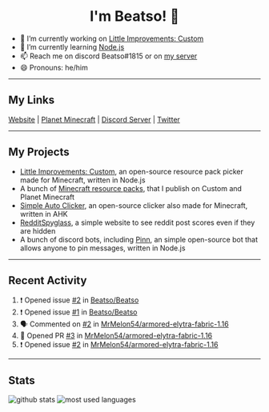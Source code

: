 <h1 align="center">I'm Beatso! 👋</h1>

- 🔭 I’m currently working on [Little Improvements: Custom](https://github.com/LittleImprovementsCustom/LittleImprovementsCustom)
- 🌱 I’m currently learning [Node.js](https://nodejs.org/)
- 📫 Reach me on discord Beatso#1815 or on [my server](https://discord.gg/bNcZjFe)
- 😄 Pronouns: he/him

---

## My Links
[Website](https://www.beatso.tk/) | 
[Planet Minecraft](https://www.planetminecraft.com/member/beatso/) |
[Discord Server](https://discord.gg/bNcZjFe) |
[Twitter](https://twitter.com/beatso_)

---

## My Projects
- [Little Improvements: Custom](https://github.com/LittleImprovementsCustom/LittleImprovementsCustom), an open-source resource pack picker made for Minecraft, written in Node.js
- A bunch of [Minecraft resource packs](https://www.planetminecraft.com/member/beatso/submissions/texture-packs/?morder=order_popularity), that I publish on Custom and Planet Minecraft
- [Simple Auto Clicker](https://github.com/Beatso/SimpleAutoClicker), an open-source clicker also made for Minecraft, written in AHK
- [RedditSpyglass](https://github.com/Beatso/RedditSpyglass), a simple website to see reddit post scores even if they are hidden
- A bunch of discord bots, including [Pinn](https://github.com/Beatso/Pinn), an simple open-source bot that allows anyone to pin messages, written in Node.js

---

## Recent Activity
<!--START_SECTION:activity-->
1. ❗️ Opened issue [#2](https://github.com/Beatso/Beatso/issues/2) in [Beatso/Beatso](https://github.com/Beatso/Beatso)
2. ❗️ Opened issue [#1](https://github.com/Beatso/Beatso/issues/1) in [Beatso/Beatso](https://github.com/Beatso/Beatso)
3. 🗣 Commented on [#2](https://github.com/MrMelon54/armored-elytra-fabric-1.16/issues/2) in [MrMelon54/armored-elytra-fabric-1.16](https://github.com/MrMelon54/armored-elytra-fabric-1.16)
4. 💪 Opened PR [#3](https://github.com/MrMelon54/armored-elytra-fabric-1.16/pull/3) in [MrMelon54/armored-elytra-fabric-1.16](https://github.com/MrMelon54/armored-elytra-fabric-1.16)
5. ❗️ Opened issue [#2](https://github.com/MrMelon54/armored-elytra-fabric-1.16/issues/2) in [MrMelon54/armored-elytra-fabric-1.16](https://github.com/MrMelon54/armored-elytra-fabric-1.16)
<!--END_SECTION:activity-->

---

## Stats
![github stats](https://github-readme-stats.vercel.app/api?username=Beatso&count_private=true&show_icons=true&hide_rank=true&title_color=f0f6fc&icon_color=8b949e&text_color=c9d1d9&bg_color=0d1117&hide_border=true "GitHub Stats")
![most used languages](https://github-readme-stats.vercel.app/api/top-langs/?username=Beatso&langs_count=3&title_color=f0f6fc&icon_color=8b949e&text_color=c9d1d9&bg_color=0d1117&hide_border=true "Most Used Languages")
